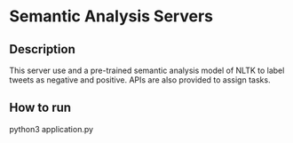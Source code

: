 # Semantic Analysis Servers
## Description
This server use and a pre-trained semantic analysis model of NLTK to label tweets as negative and positive. APIs are also provided to assign tasks.
## How to run
python3 application.py